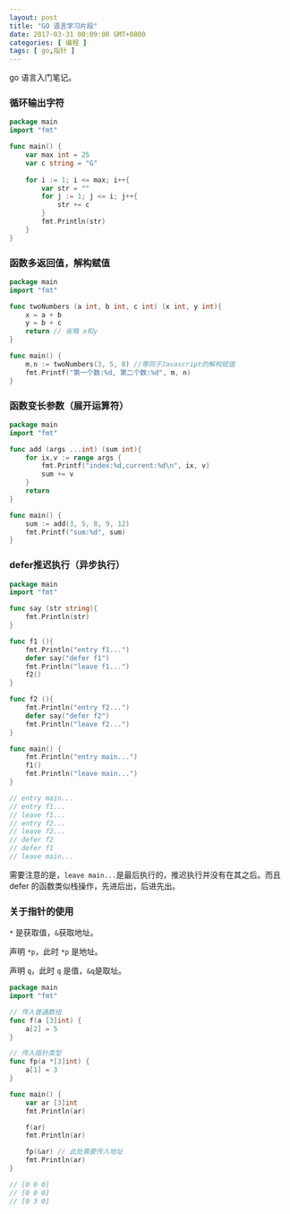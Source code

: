 ```yaml
---
layout: post
title: "GO 语言学习片段"
date: 2017-03-31 00:09:00 GMT+0800
categories: [ 编程 ]
tags: [ go,指针 ]
---
```


go 语言入门笔记。

<!-- more -->

### 循环输出字符

```go
package main
import "fmt"

func main() {
    var max int = 25
    var c string = "G"
    
    for i := 1; i <= max; i++{
        var str = ""
        for j := 1; j <= i; j++{
            str += c
        }
        fmt.Println(str)
    }
}
```

### 函数多返回值，解构赋值

```go
package main
import "fmt"

func twoNumbers (a int, b int, c int) (x int, y int){
    x = a + b
    y = b + c
    return // 省略 x和y
}

func main() {
    m,n := twoNumbers(3, 5, 8) //等同于Javascript的解构赋值
    fmt.Printf("第一个数:%d, 第二个数:%d", m, n)
}
```

### 函数变长参数（展开运算符）

```go
package main
import "fmt"

func add (args ...int) (sum int){
    for ix,v := range args {
        fmt.Printf("index:%d,current:%d\n", ix, v)
        sum += v
    }
    return
}

func main() {
    sum := add(3, 5, 8, 9, 12)
    fmt.Printf("sum:%d", sum)
}
```

### defer推迟执行（异步执行）

```go
package main
import "fmt"

func say (str string){
    fmt.Println(str)
}

func f1 (){
    fmt.Println("entry f1...")
    defer say("defer f1")
    fmt.Println("leave f1...")
    f2()
}

func f2 (){
    fmt.Println("entry f2...")
    defer say("defer f2")
    fmt.Println("leave f2...")
}

func main() {
    fmt.Println("entry main...")
    f1()
    fmt.Println("leave main...")
}

// entry main...
// entry f1...
// leave f1...
// entry f2...
// leave f2...
// defer f2
// defer f1
// leave main...
```

需要注意的是，`leave main...`是最后执行的，推迟执行并没有在其之后。而且 defer 的函数类似栈操作，先进后出，后进先出。

### 关于指针的使用

`*` 是获取值，`&`获取地址。

声明 `*p`，此时 `*p` 是地址。

声明 `q`，此时 `q` 是值，`&q`是取址。

```go
package main
import "fmt"

// 传入普通数组
func f(a [3]int) { 
    a[2] = 5
}

// 传入指针类型
func fp(a *[3]int) { 
    a[1] = 3
}

func main() {
    var ar [3]int
    fmt.Println(ar)

    f(ar)
    fmt.Println(ar)

    fp(&ar) // 此处需要传入地址
    fmt.Println(ar)
}

// [0 0 0]
// [0 0 0]
// [0 3 0]
```
